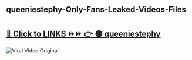 
 ## queeniestephy-Only-Fans-Leaked-Videos-Files

# <h2><a href="https://mediaupload.pro?queeniestephy">🔗 Click to LINKS ⏩⏩ 👉 🟢 queeniestephy </a></h2>

<a href="https://mediaupload.pro?queeniestephy" rel="nofollow" data-target="animated-image.originalLink"><img src="https://i.ibb.co.com/xMMVF88/686577567.gif" alt="Viral Video Original" style="max-width: 100%; display: inline-block;" data-target="animated-image.originalImage"></a>